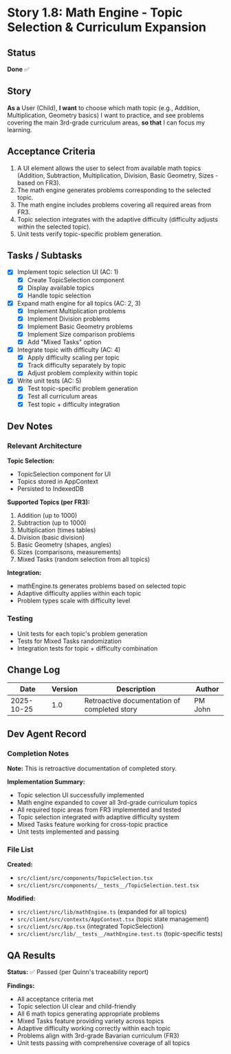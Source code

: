 # Story 1.8: Math Engine - Topic Selection & Curriculum Expansion

## Status

**Done** ✅

## Story

**As a** User (Child),
**I want** to choose which math topic (e.g., Addition, Multiplication, Geometry basics) I want to practice, and see problems covering the main 3rd-grade curriculum areas,
**so that** I can focus my learning.

## Acceptance Criteria

1. A UI element allows the user to select from available math topics (Addition, Subtraction, Multiplication, Division, Basic Geometry, Sizes - based on FR3).
2. The math engine generates problems corresponding to the selected topic.
3. The math engine includes problems covering all required areas from FR3.
4. Topic selection integrates with the adaptive difficulty (difficulty adjusts within the selected topic).
5. Unit tests verify topic-specific problem generation.

## Tasks / Subtasks

- [x] Implement topic selection UI (AC: 1)
  - [x] Create TopicSelection component
  - [x] Display available topics
  - [x] Handle topic selection
- [x] Expand math engine for all topics (AC: 2, 3)
  - [x] Implement Multiplication problems
  - [x] Implement Division problems
  - [x] Implement Basic Geometry problems
  - [x] Implement Size comparison problems
  - [x] Add "Mixed Tasks" option
- [x] Integrate topic with difficulty (AC: 4)
  - [x] Apply difficulty scaling per topic
  - [x] Track difficulty separately by topic
  - [x] Adjust problem complexity within topic
- [x] Write unit tests (AC: 5)
  - [x] Test topic-specific problem generation
  - [x] Test all curriculum areas
  - [x] Test topic + difficulty integration

## Dev Notes

### Relevant Architecture

**Topic Selection:**
- TopicSelection component for UI
- Topics stored in AppContext
- Persisted to IndexedDB

**Supported Topics (per FR3):**
1. Addition (up to 1000)
2. Subtraction (up to 1000)
3. Multiplication (times tables)
4. Division (basic division)
5. Basic Geometry (shapes, angles)
6. Sizes (comparisons, measurements)
7. Mixed Tasks (random selection from all topics)

**Integration:**
- mathEngine.ts generates problems based on selected topic
- Adaptive difficulty applies within each topic
- Problem types scale with difficulty level

### Testing

- Unit tests for each topic's problem generation
- Tests for Mixed Tasks randomization
- Integration tests for topic + difficulty combination

## Change Log

| Date | Version | Description | Author |
|------|---------|-------------|--------|
| 2025-10-25 | 1.0 | Retroactive documentation of completed story | PM John |

## Dev Agent Record

### Completion Notes

**Note:** This is retroactive documentation of completed story.

**Implementation Summary:**
- Topic selection UI successfully implemented
- Math engine expanded to cover all 3rd-grade curriculum topics
- All required topic areas from FR3 implemented and tested
- Topic selection integrated with adaptive difficulty system
- Mixed Tasks feature working for cross-topic practice
- Unit tests implemented and passing

### File List

**Created:**
- `src/client/src/components/TopicSelection.tsx`
- `src/client/src/components/__tests__/TopicSelection.test.tsx`

**Modified:**
- `src/client/src/lib/mathEngine.ts` (expanded for all topics)
- `src/client/src/contexts/AppContext.tsx` (topic state management)
- `src/client/src/App.tsx` (integrated TopicSelection)
- `src/client/src/lib/__tests__/mathEngine.test.ts` (topic-specific tests)

## QA Results

**Status:** ✅ Passed (per Quinn's traceability report)

**Findings:**
- All acceptance criteria met
- Topic selection UI clear and child-friendly
- All 6 math topics generating appropriate problems
- Mixed Tasks feature providing variety across topics
- Adaptive difficulty working correctly within each topic
- Problems align with 3rd-grade Bavarian curriculum (FR3)
- Unit tests passing with comprehensive coverage of all topics
